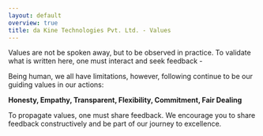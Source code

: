 ```yaml
---
layout: default
overview: true
title: da Kine Technologies Pvt. Ltd. - Values
---
```

Values are not be spoken away, but to be observed in practice. To validate what is written here, one must interact and seek feedback -

Being human, we all have limitations, however, following continue to be our guiding values in our actions:

**Honesty, Empathy, Transparent, Flexibility, Commitment, Fair Dealing**

To propagate values, one must share feedback. We encourage you to share feedback constructively and be part of our journey to excellence.

